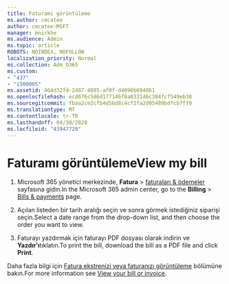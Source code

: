 ```yaml
---
title: Faturamı görüntüleme
ms.author: cmcatee
author: cmcatee-MSFT
manager: mnirkhe
ms.audience: Admin
ms.topic: article
ROBOTS: NOINDEX, NOFOLLOW
localization_priority: Normal
ms.collection: Adm_O365
ms.custom:
- "437"
- "1500005"
ms.assetid: 464d32fd-2487-4885-af0f-d4096b694861
ms.openlocfilehash: ecd676c586d177146f8a833146c384fcf549eb38
ms.sourcegitcommit: fbaa2ce2cfb4d56d8c4cf2fa2d95489bdfcb7ff0
ms.translationtype: MT
ms.contentlocale: tr-TR
ms.lasthandoff: 04/30/2020
ms.locfileid: "43947728"
---
```

# <a name="view-my-bill"></a><span data-ttu-id="5463e-102">Faturamı görüntüleme</span><span class="sxs-lookup"><span data-stu-id="5463e-102">View my bill</span></span>

1. <span data-ttu-id="5463e-103">Microsoft 365 yönetici merkezinde, **Fatura** \> [faturaları & ödemeler](https://go.microsoft.com/fwlink/p/?linkid=848039) sayfasına gidin.</span><span class="sxs-lookup"><span data-stu-id="5463e-103">In the Microsoft 365 admin center, go to the **Billing** \> [Bills & payments](https://go.microsoft.com/fwlink/p/?linkid=848039) page.</span></span>

2. <span data-ttu-id="5463e-104">Açılan listeden bir tarih aralığı seçin ve sonra görmek istediğiniz siparişi seçin.</span><span class="sxs-lookup"><span data-stu-id="5463e-104">Select a date range from the drop-down list, and then choose the order you want to view.</span></span>

3. <span data-ttu-id="5463e-105">Faturayı yazdırmak için faturayı PDF dosyası olarak indirin ve **Yazdır'ı**tıklatın.</span><span class="sxs-lookup"><span data-stu-id="5463e-105">To print the bill, download the bill as a PDF file and click **Print**.</span></span>

<span data-ttu-id="5463e-106">Daha fazla bilgi için [Fatura ekstrenizi veya faturanızı görüntüleme](https://docs.microsoft.com/office365/admin/subscriptions-and-billing/view-your-bill-or-invoice) bölümüne bakın.</span><span class="sxs-lookup"><span data-stu-id="5463e-106">For more information see [View your bill or invoice](https://docs.microsoft.com/office365/admin/subscriptions-and-billing/view-your-bill-or-invoice).</span></span>
